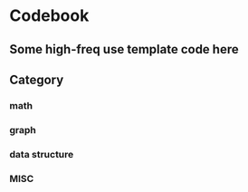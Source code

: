 # Codebook

## Some high-freq use template code here

## Category

### math

### graph

### data structure

### MISC
